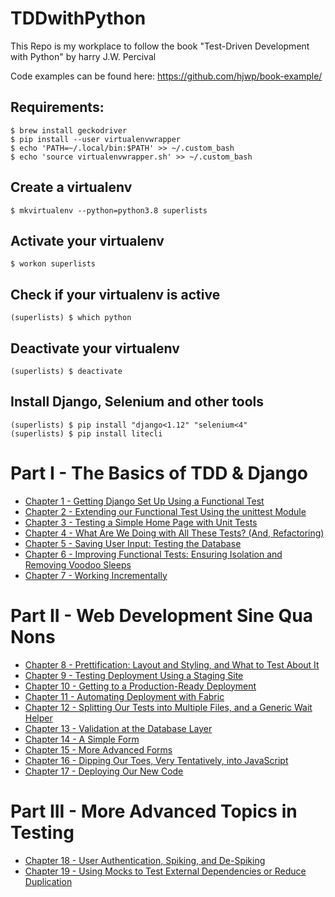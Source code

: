 # TDDwithPython

This Repo is my workplace to follow the book "Test-Driven Development with Python" by harry J.W. Percival

Code examples can be found here: https://github.com/hjwp/book-example/

## Requirements:

    $ brew install geckodriver 
    $ pip install --user virtualenvwrapper
    $ echo 'PATH=~/.local/bin:$PATH' >> ~/.custom_bash
    $ echo 'source virtualenvwrapper.sh' >> ~/.custom_bash

## Create a virtualenv

    $ mkvirtualenv --python=python3.8 superlists

## Activate your virtualenv

    $ workon superlists

## Check if your virtualenv is active

    (superlists) $ which python

## Deactivate your virtualenv

    (superlists) $ deactivate

## Install Django, Selenium and other tools

    (superlists) $ pip install "django<1.12" "selenium<4"
    (superlists) $ pip install litecli

# Part I - The Basics of TDD & Django

* [Chapter 1 - Getting Django Set Up Using a Functional Test](Docs/Chapter1.md)
* [Chapter 2 - Extending our Functional Test Using the unittest Module](Docs/Chapter2.md)
* [Chapter 3 - Testing a Simple Home Page with Unit Tests](Docs/Chapter3.md)
* [Chapter 4 - What Are We Doing with All These Tests? (And, Refactoring)](Docs/Chapter4.md)
* [Chapter 5 - Saving User Input: Testing the Database](Docs/Chapter5.md)
* [Chapter 6 - Improving Functional Tests: Ensuring Isolation and Removing Voodoo Sleeps](Docs/Chapter6.md)
* [Chapter 7 - Working Incrementally](Docs/Chapter7.md)

# Part II - Web Development Sine Qua Nons

* [Chapter 8 - Prettification: Layout and Styling, and What to Test About It](Docs/Chapter8.md)
* [Chapter 9 - Testing Deployment Using a Staging Site](Docs/Chapter9.md)
* [Chapter 10 - Getting to a Production-Ready Deployment](Docs/Chapter10.md)
* [Chapter 11 - Automating Deployment with Fabric](Docs/Chapter11.md)
* [Chapter 12 - Splitting Our Tests into Multiple Files, and a Generic Wait Helper](Docs/Chapter12.md)
* [Chapter 13 - Validation at the Database Layer](Docs/Chapter13.md)
* [Chapter 14 - A Simple Form](Docs/Chapter14.md)
* [Chapter 15 - More Advanced Forms](Docs/Chapter15.md)
* [Chapter 16 - Dipping Our Toes, Very Tentatively, into JavaScript](Docs/Chapter16.md)
* [Chapter 17 - Deploying Our New Code](Docs/Chapter17.md)

# Part III - More Advanced Topics in Testing

* [Chapter 18 - User Authentication, Spiking, and De-Spiking](Docs/Chapter18.md)
* [Chapter 19 - Using Mocks to Test External Dependencies or Reduce Duplication](Docs/Chapter19.md)
